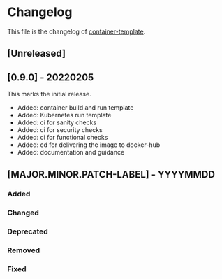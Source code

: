 <!--
reference: https://keepachangelog.com
-->

# Changelog

This file is the changelog of
[container-template](https://github.com/whiletruedoio/container-template).

## [Unreleased]

## [0.9.0] - 20220205

This marks the initial release.

- Added: container build and run template
- Added: Kubernetes run template
- Added: ci for sanity checks
- Added: ci for security checks
- Added: ci for functional checks
- Added: cd for delivering the image to docker-hub
- Added: documentation and guidance

## [MAJOR.MINOR.PATCH-LABEL] - YYYYMMDD

<!--
Describe the purpose of this release.
Each of the below sections should contain the links to the fixed issues.
-->

### Added

<!--
Section for new Features and Additions.
Most likely a MINOR or MAJOR update.
-->

### Changed

<!--
Changed Behavior in API or Application.
Most likely a MAJOR update.
-->

### Deprecated

<!--
Deprecation, which will be removed in a future release.
The future release must be mentioned.
-->

### Removed

<!--
Removals or Deletions, which were deprecated beforehand.
Most likely a Minor or Major update.
-->

### Fixed

<!--
Bugfixes or other minor fixes.
Most likely a patch.
-->
